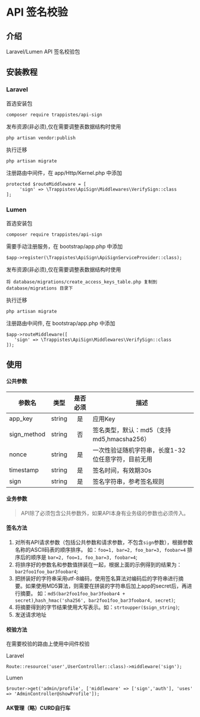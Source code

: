 # API 签名校验

## 介绍

Laravel/Lumen API 签名校验包

## 安装教程

### Laravel

首选安装包

```shell
composer require trappistes/api-sign
```

发布资源(非必须),仅在需要调整表数据结构时使用

```shell
php artisan vendor:publish
```

执行迁移

```shell
php artisan migrate
```

注册路由中间件，在 app/Http/Kernel.php 中添加

```injectablephp
protected $routeMiddleware = [
     'sign' => \Trappistes\ApiSign\Middlewares\VerifySign::class
];
```

### Lumen

首选安装包

```shell
composer require trappistes/api-sign
```

需要手动注册服务，在 bootstrap/app.php 中添加

``` injectablephp
$app->register(\Trappistes\ApiSign\ApiSignServiceProvider::class);
```

发布资源(非必须),仅在需要调整表数据结构时使用

```shell
将 database/migrations/create_access_keys_table.php 复制到 database/migrations 目录下
```

执行迁移

```shell
php artisan migrate
```

注册路由中间件, 在 bootstrap/app.php 中添加

```injectablephp
$app->routeMiddleware([
   'sign' => \Trappistes\ApiSign\Middlewares\VerifySign::class
]);
```

## 使用

#### 公共参数

|      参数名      |  类型  |   是否必须  |     描述    |
|-----------------|--------|:----------:|------------|
| app_key         | string |     是     | 应用Key                              |
| sign_method     | string |     否     | 签名类型，默认：md5（支持md5,hmacsha256）       |
| nonce           | string |     是     | 一次性验证随机字符串，长度1-32位任意字符，目前无用   |
| timestamp       | string |     是     | 签名时间，有效期30s                              |
| sign            | string |     是     | 签名字符串，参考签名规则                |

#### 业务参数

> API除了必须包含公共参数外，如果API本身有业务级的参数也必须传入。

#### 签名方法

1. 对所有API请求参数（包括公共参数和请求参数，不包含`sign`参数），根据参数名称的ASCII码表的顺序排序。 如：`foo=1, bar=2, foo_bar=3, foobar=4`
   排序后的顺序是 `bar=2, foo=1, foo_bar=3, foobar=4`;
2. 将排序好的参数名和参数值拼装在一起，根据上面的示例得到的结果为：`bar2foo1foo_bar3foobar4`;
3. 把拼装好的字符串采用utf-8编码，使用签名算法对编码后的字符串进行摘要。如果使用MD5算法，则需要在拼装的字符串后加上app的secret后，再进行摘要。
   如：`md5(bar2foo1foo_bar3foobar4 + secret)`,`hash_hmac('sha256', bar2foo1foo_bar3foobar4, secret)`;
4. 将摘要得到的字节结果使用大写表示。如：`strtoupper($sign_string)`;
5. 发送请求地址

#### 校验方法

在需要校验的路由上使用中间件校验

Laravel

```injectablephp
Route::resource('user',UserController::class)->middleware('sign');
```

Lumen

```injectablephp
$router->get('admin/profile', ['middleware' => ['sign','auth'], 'uses' => 'AdminController@showProfile']);
```

#### AK管理（略）CURD自行车
